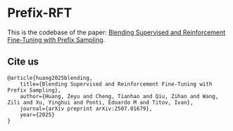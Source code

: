 # Prefix-RFT
This is the codebase of the paper: [Blending Supervised and Reinforcement Fine-Tuning with Prefix Sampling](https://arxiv.org/pdf/2507.01679).

## Cite us
    @article{huang2025blending,
        title={Blending Supervised and Reinforcement Fine-Tuning with Prefix Sampling},
        author={Huang, Zeyu and Cheng, Tianhao and Qiu, Zihan and Wang, Zili and Xu, Yinghui and Ponti, Edoardo M and Titov, Ivan},
        journal={arXiv preprint arXiv:2507.01679},
        year={2025}
    }